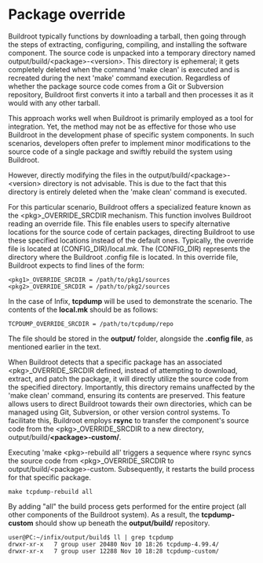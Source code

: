 Package override
================

Buildroot typically functions by downloading a tarball, then going through the steps of extracting, configuring, compiling, and installing the software component. The source code is unpacked into a temporary directory named output/build/\<package\>-\<version\>. This directory is ephemeral; it gets completely deleted when the command 'make clean' is executed and is recreated during the next 'make' command execution. Regardless of whether the package source code comes from a Git or Subversion repository, Buildroot first converts it into a tarball and then processes it as it would with any other tarball.

This approach works well when Buildroot is primarily employed as a tool for integration. Yet, the method may not be as effective for those who use Buildroot in the development phase of specific system components. In such scenarios, developers often prefer to implement minor modifications to the source code of a single package and swiftly rebuild the system using Buildroot.

However, directly modifying the files in the output/build/\<package\>-\<version\> directory is not advisable. This is due to the fact that this directory is entirely deleted when the 'make clean' command is executed.

For this particular scenario, Buildroot offers a specialized feature known as the \<pkg\>_OVERRIDE_SRCDIR mechanism. This function involves Buildroot reading an override file. This file enables users to specify alternative locations for the source code of certain packages, directing Buildroot to use these specified locations instead of the default ones. Typically, the override file is located at (CONFIG_DIR)/local.mk. The (CONFIG_DIR) represents the directory where the Buildroot .config file is located. 
In this override file, Buildroot expects to find lines of the form:

```
<pkg1>_OVERRIDE_SRCDIR = /path/to/pkg1/sources
<pkg2>_OVERRIDE_SRCDIR = /path/to/pkg2/sources
```

In the case of Infix, **tcpdump** will be used to demonstrate the scenario.
The contents of the **local.mk** should be as follows:
```
TCPDUMP_OVERRIDE_SRCDIR = /path/to/tcpdump/repo
```
The file should be stored in the **output/** folder, alongside the **.config file**, as mentioned earlier in the text.


When Buildroot detects that a specific package has an associated \<pkg\>_OVERRIDE_SRCDIR defined, instead of attempting to download, extract, and patch the package, it will directly utilize the source code from the specified directory. Importantly, this directory remains unaffected by the 'make clean' command, ensuring its contents are preserved. This feature allows users to direct Buildroot towards their own directories, which can be managed using Git, Subversion, or other version control systems. To facilitate this, Buildroot employs **rsync** to transfer the component's source code from the \<pkg\>_OVERRIDE_SRCDIR to a new directory, output/build/**\<package\>-custom/**.


Executing 'make \<pkg\>-rebuild all' triggers a sequence where rsync syncs the source code from \<pkg\>_OVERRIDE_SRCDIR to output/build/\<package\>-custom. Subsequently, it restarts the build process for that specific package.


```
make tcpdump-rebuild all
```

By adding "all" the build process gets performed for the entire project (all other components of the Buildroot system).
As a result, the **tcpdump-custom** should show up beneath the **output/build/** repository.

```
user@PC:~/infix/output/build$ ll | grep tcpdump
drwxr-xr-x   7 group user 20480 Nov 10 18:26 tcpdump-4.99.4/
drwxr-xr-x   7 group user 12288 Nov 10 18:28 tcpdump-custom/
```

